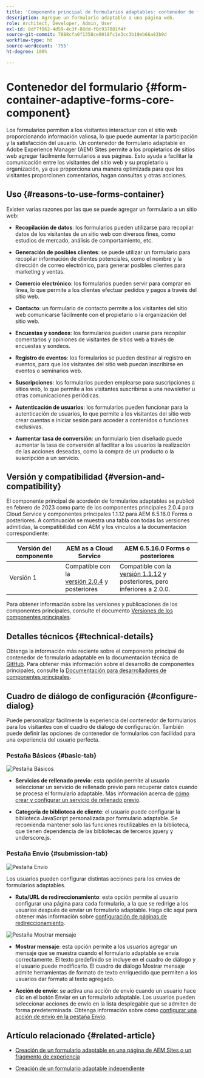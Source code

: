 ```yaml
---
title: 'Componente principal de formularios adaptables: contenedor de formulario'
description: Agregue un formulario adaptable a una página web.
role: Architect, Developer, Admin, User
exl-id: 8df7f862-4d59-4c3f-88dd-f0c937081f4f
source-git-commit: 7888cfa0f1358ce8018fc1e3cc3b19eb66a82b9d
workflow-type: ht
source-wordcount: '755'
ht-degree: 100%

---
```


# Contenedor del formulario {#form-container-adaptive-forms-core-component}

Los formularios permiten a los visitantes interactuar con el sitio web proporcionando información valiosa, lo que puede aumentar la participación y la satisfacción del usuario. Un contenedor de formulario adaptable en Adobe Experience Manager (AEM) Sites permite a los propietarios de sitios web agregar fácilmente formularios a sus páginas. Esto ayuda a facilitar la comunicación entre los visitantes del sitio web y su propietario u organización, ya que proporciona una manera optimizada para que los visitantes proporcionen comentarios, hagan consultas y otras acciones.

## Uso {#reasons-to-use-forms-container}

Existen varias razones por las que se puede agregar un formulario a un sitio web:

* **Recopilación de datos**: los formularios pueden utilizarse para recopilar datos de los visitantes de un sitio web con diversos fines, como estudios de mercado, análisis de comportamiento, etc.

* **Generación de posibles clientes**: se puede utilizar un formulario para recopilar información de clientes potenciales, como el nombre y la dirección de correo electrónico, para generar posibles clientes para marketing y ventas.

* **Comercio electrónico**: los formularios pueden servir para comprar en línea, lo que permite a los clientes efectuar pedidos y pagos a través del sitio web.

* **Contacto**: un formulario de contacto permite a los visitantes del sitio web comunicarse fácilmente con el propietario o la organización del sitio web.

* **Encuestas y sondeos**: los formularios pueden usarse para recopilar comentarios y opiniones de visitantes de sitios web a través de encuestas y sondeos.

* **Registro de eventos**: los formularios se pueden destinar al registro en eventos, para que los visitantes del sitio web puedan inscribirse en eventos o seminarios web.

* **Suscripciones**: los formularios pueden emplearse para suscripciones a sitios web, lo que permite a los visitantes suscribirse a una newsletter u otras comunicaciones periódicas.

* **Autenticación de usuarios**: los formularios pueden funcionar para la autenticación de usuarios, lo que permite a los visitantes del sitio web crear cuentas e iniciar sesión para acceder a contenidos o funciones exclusivas.

* **Aumentar tasa de conversión**: un formulario bien diseñado puede aumentar la tasa de conversión al facilitar a los usuarios la realización de las acciones deseadas, como la compra de un producto o la suscripción a un servicio.


## Versión y compatibilidad {#version-and-compatibility}

El componente principal de acordeón de formularios adaptables se publicó en febrero de 2023 como parte de los componentes principales 2.0.4 para Cloud Service y componentes principales 1.1.12 para AEM 6.5.16.0 Forms o posteriores. A continuación se muestra una tabla con todas las versiones admitidas, la compatibilidad con AEM y los vínculos a la documentación correspondiente:

| Versión del componente | AEM as a Cloud Service | AEM 6.5.16.0 Forms o posteriores |
|---|---|---|
| Versión 1 | Compatible con la <br>[versión 2.0.4](/help/adaptive-forms/version.md) y posteriores | Compatible con la<br>[versión 1.1.12](/help/adaptive-forms/version.md) y posteriores, pero inferiores a 2.0.0. |

Para obtener información sobre las versiones y publicaciones de los componentes principales, consulte el documento [Versiones de los componentes principales](/help/adaptive-forms/version.md).
<!-- ## Sample Component Output {#sample-component-output}

To experience the Accordion Component as well as see examples of its configuration options as well as HTML and JSON output, visit the [Component Library](https://adobe.com/go/aem_cmp_library_accordion). -->

## Detalles técnicos {#technical-details}

Obtenga la información más reciente sobre el componente principal de contenedor de formulario adaptable en la documentación técnica de [GitHub](https://github.com/adobe/aem-core-forms-components/tree/master/ui.af.apps/src/main/content/jcr_root/apps/core/fd/components/form/container/v1/container). Para obtener más información sobre el desarrollo de componentes principales, consulte la [Documentación para desarrolladores de componentes principales](/help/developing/overview.md).

## Cuadro de diálogo de configuración {#configure-dialog}

Puede personalizar fácilmente la experiencia del contenedor de formularios para los visitantes con el cuadro de diálogo de configuración. También puede definir las opciones de contenedor de formularios con facilidad para una experiencia del usuario perfecta.

### Pestaña Básicos {#basic-tab}

![Pestaña Básicos](/help/adaptive-forms/assets/formcontainer_basictab.png)

* **Servicios de rellenado previo**: esta opción permite al usuario seleccionar un servicio de rellenado previo para recuperar datos cuando se procesa el formulario adaptable. Más información acerca de [cómo crear y configurar un servicio de rellenado previo](https://experienceleague.adobe.com/docs/experience-manager-cloud-service/content/forms/create-an-adaptive-form/prepopulate-adaptive-form-fields.html?lang=es#aem-forms-custom-prefill-service).

* **Categoría de biblioteca de cliente**: el usuario puede configurar la biblioteca JavaScript personalizada por formulario adaptable. Se recomienda mantener solo las funciones reutilizables en la biblioteca, que tienen dependencia de las bibliotecas de terceros jquery y underscore.js.

### Pestaña Envío {#submission-tab}

![Pestaña Envío](/help/adaptive-forms/assets/formcontainer_submissiontab.png)

Los usuarios pueden configurar distintas acciones para los envíos de formularios adaptables.

* **Ruta/URL de redireccionamiento**: esta opción permite al usuario configurar una página para cada formulario, a la que se redirige a los usuarios después de enviar un formulario adaptable. Haga clic aquí para obtener más información sobre [configuración de páginas de redireccionamiento](https://experienceleague.adobe.com/docs/experience-manager-cloud-service/content/forms/create-an-adaptive-form/configure-submit-actions-and-metadata-submission/configuring-redirect-page.html?lang=es).

![Pestaña Mostrar mensaje](/help/adaptive-forms/assets/formconatiner_showmessage.png)

* **Mostrar mensaje**: esta opción permite a los usuarios agregar un mensaje que se muestra cuando el formulario adaptable se envía correctamente. El texto predefinido se incluye en el cuadro de diálogo y el usuario puede modificarlo. El cuadro de diálogo Mostrar mensaje admite herramientas de formato de texto enriquecido que permiten a los usuarios dar formato al texto agregado.

* **Acción de envío**: se activa una acción de envío cuando un usuario hace clic en el botón Enviar en un formulario adaptable. Los usuarios pueden seleccionar acciones de envío en la lista desplegable que se admiten de forma predeterminada. Obtenga información sobre cómo [configurar una acción de envío en la pestaña Envío](https://experienceleague.adobe.com/docs/experience-manager-cloud-service/content/forms/create-an-adaptive-form/configure-submit-actions-and-metadata-submission/configuring-submit-actions.html?lang=es#supporting-custom-functions-in-validation-expressions-br).

## Artículo relacionado {#related-article}

* [Creación de un formulario adaptable en una página de AEM Sites o un fragmento de experiencia](https://experienceleague.adobe.com/docs/experience-manager-cloud-service/content/forms/adaptive-forms-authoring/create-or-add-an-adaptive-form-to-aem-sites-page.html?lang=es)

* [Creación de un formulario adaptable independiente](https://experienceleague.adobe.com/docs/experience-manager-cloud-service/content/forms/adaptive-forms-authoring/authoring-adaptive-forms-core-components/create-an-adaptive-form-on-forms-cs/creating-adaptive-form-core-components.html?lang=es)
